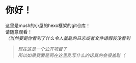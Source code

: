 # 你好！
这里是mush的小屋的hexo框架的git仓库！  
请随意观看！  
*（当然要是你看到了什么令人羞耻的日志或者文件请假装没看到*  

> *现在这是一个公开项目了*  
> *所以如果我要是再在这里乱写什么的话真的会很羞耻（*
